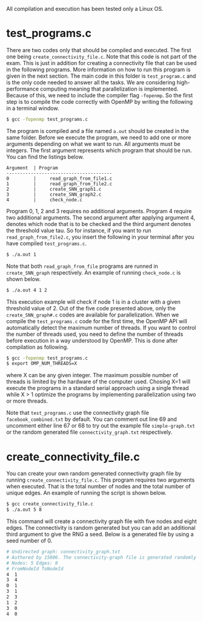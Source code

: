 All compilation and execution has been tested only a Linux OS.

# test_programs.c

There are two codes only that should be compiled and executed. The first one being `create_connectivity_file.c`. Note that this code is not part of the exam. This is just in addition for creating a connectivity file that can be used in the following programs. More information on how to run this program is given in the next section. The main code in this folder is `test_program.c` and is the only code needed to answer all the tasks. We are considering high-performance computing meaning that parallelization is implemented. Because of this, we need to include the compiler flag `-fopenmp`. So the first step is to compile the code correctly with OpenMP by writing the following in a terminal window.

```bash
$ gcc -fopenmp test_programs.c
```
The program is compiled and a file named `a.out` should be created in the same folder. Before we execute the program, we need to add one or more arguments depending on what we want to run. All arguments must be integers. The first argument represents which program that should be run. You can find the listings below.

```
Argument  |	Program
---------------------------------------
0         | 	read_graph_from_file1.c
1         | 	read_graph_from_file2.c
2         | 	create_SNN_graph1.c
3         | 	create_SNN_graph2.c
4         | 	check_node.c
```
Program 0, 1, 2 and 3 requires no additional arguments. Program 4 require two additional arguments. The second argument after applying argument 4, denotes which node that is to be checked and the third argument denotes the threshold value tau. So for instance, if you want to run `read_graph_from_file2.c`, you insert the following in your terminal after you have compiled `test_programs.c`.

```bash
$ ./a.out 1
```
Note that both `read_graph_from_file` programs are runned in `create_SNN_graph` respectively. An example of running `check_node.c` is shown below.

```bash
$ ./a.out 4 1 2
```
This execution example will check if node 1 is in a cluster with a given threshold value of 2. Out of the five code presented above, only the `create_SNN_graph#.c` codes are available for parallelization. When we compile the `test_programs.c` code for the first time, the OpenMP API will automatically detect the maximum number of threads. If you want to control the number of threads used, you need to define the number of threads before execution in a way understood by OpenMP. This is done after compilation as following.

```bash
$ gcc -fopenmp test_programs.c
$ export OMP_NUM_THREADS=X
```
where X can be any given integer. The maximum possible number of threads is limited by the hardware of the computer used. Chosing X=1 will execute the programs in a standard serial approach using a single thread while X > 1 optimize the programs by implementing parallelization using two or more threads.

Note that `test_programs.c` use the connectivity graph file `facebook_combined.txt` by default. You can comment out line 69 and uncomment either line 67 or 68 to try out the example file `simple-graph.txt` or the random generated file `connectivity_graph.txt` respectively. 




# create_connectivity_file.c

You can create your own random generated connectivity graph file by running `create_connectivity_file.c`. This program requires two arguments when executed. That is the total number of nodes and the total number of unique edges. An example of running the script is shown below.

```bash
$ gcc create_connectivity_file.c
$ ./a.out 5 8
```
This command will create a connectivity graph file with five nodes and eight edges. The connectivity is random generated but you can add an additional third argument to give the RNG a seed. Below is a generated file by using a seed number of 0.


```bash
# Undirected graph: connectivity_graph.txt
# Authored by 15806. The connectivity-graph file is generated randomly based on the inserted number of nodes and edges. 
# Nodes: 5 Edges: 8
# FromNodeId ToNodeId
4  1
3  4
0  1
3  1
2  3
1  2
3  0
4  0
```



